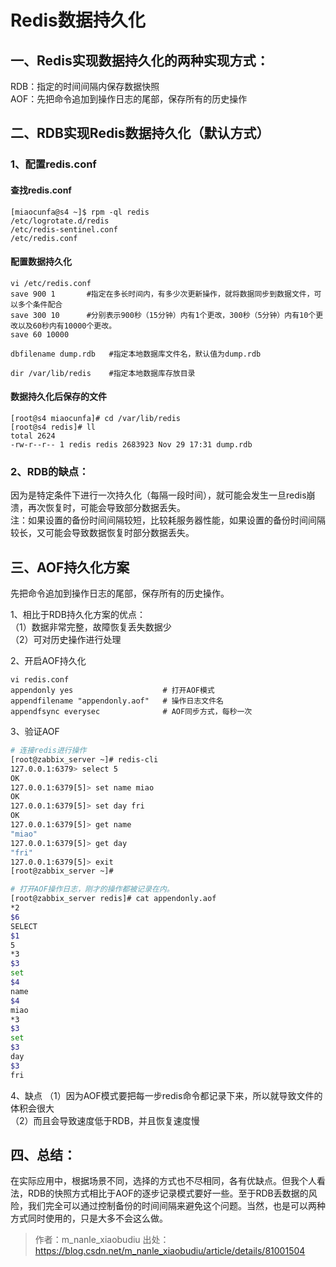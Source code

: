 # Redis数据持久化
## 一、Redis实现数据持久化的两种实现方式：
RDB：指定的时间间隔内保存数据快照  
AOF：先把命令追加到操作日志的尾部，保存所有的历史操作

## 二、RDB实现Redis数据持久化（默认方式）
### 1、配置redis.conf
#### 查找redis.conf
```
[miaocunfa@s4 ~]$ rpm -ql redis
/etc/logrotate.d/redis
/etc/redis-sentinel.conf
/etc/redis.conf
```

#### 配置数据持久化
```
vi /etc/redis.conf
save 900 1       #指定在多长时间内，有多少次更新操作，就将数据同步到数据文件，可以多个条件配合
save 300 10      #分别表示900秒（15分钟）内有1个更改，300秒（5分钟）内有10个更改以及60秒内有10000个更改。
save 60 10000

dbfilename dump.rdb   #指定本地数据库文件名，默认值为dump.rdb

dir /var/lib/redis    #指定本地数据库存放目录
```

#### 数据持久化后保存的文件
```
[root@s4 miaocunfa]# cd /var/lib/redis
[root@s4 redis]# ll
total 2624
-rw-r--r-- 1 redis redis 2683923 Nov 29 17:31 dump.rdb
```

### 2、RDB的缺点：
因为是特定条件下进行一次持久化（每隔一段时间），就可能会发生一旦redis崩溃，再次恢复时，可能会导致部分数据丢失。  
注：如果设置的备份时间间隔较短，比较耗服务器性能，如果设置的备份时间间隔较长，又可能会导致数据恢复时部分数据丢失。

## 三、AOF持久化方案
先把命令追加到操作日志的尾部，保存所有的历史操作。

1、相比于RDB持久化方案的优点：  
（1）数据非常完整，故障恢复丢失数据少  
（2）可对历史操作进行处理  

2、开启AOF持久化
```
vi redis.conf
appendonly yes                    # 打开AOF模式
appendfilename "appendonly.aof"   # 操作日志文件名
appendfsync everysec              # AOF同步方式，每秒一次
```

3、验证AOF
``` bash
# 连接redis进行操作
[root@zabbix_server ~]# redis-cli
127.0.0.1:6379> select 5
OK
127.0.0.1:6379[5]> set name miao
OK
127.0.0.1:6379[5]> set day fri
OK
127.0.0.1:6379[5]> get name
"miao"
127.0.0.1:6379[5]> get day
"fri"
127.0.0.1:6379[5]> exit
[root@zabbix_server ~]#

# 打开AOF操作日志，刚才的操作都被记录在内。
[root@zabbix_server redis]# cat appendonly.aof 
*2
$6
SELECT
$1
5
*3
$3
set
$4
name
$4
miao
*3
$3
set
$3
day
$3
fri
```

4、缺点
（1）因为AOF模式要把每一步redis命令都记录下来，所以就导致文件的体积会很大  
（2）而且会导致速度低于RDB，并且恢复速度慢  

## 四、总结：  
在实际应用中，根据场景不同，选择的方式也不尽相同，各有优缺点。但我个人看法，RDB的快照方式相比于AOF的逐步记录模式要好一些。至于RDB丢数据的风险，我们完全可以通过控制备份的时间间隔来避免这个问题。当然，也是可以两种方式同时使用的，只是大多不会这么做。

> 作者：m_nanle_xiaobudiu
> 出处：https://blog.csdn.net/m_nanle_xiaobudiu/article/details/81001504
